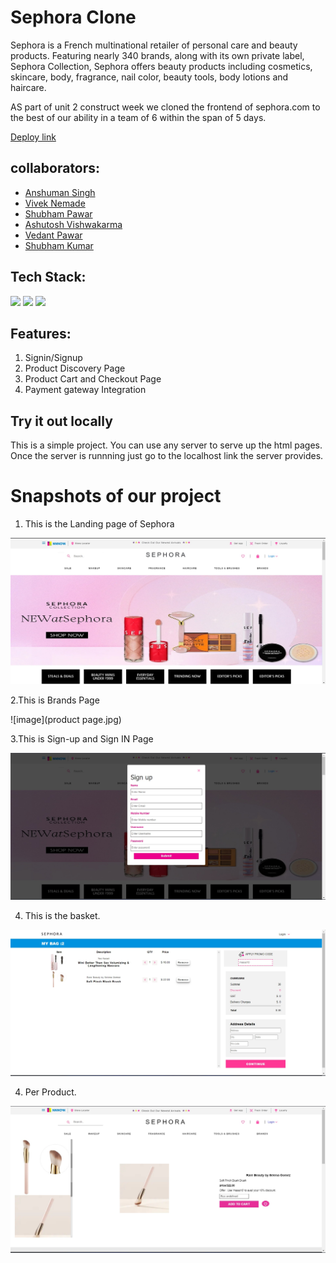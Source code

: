 # Sephora Clone

Sephora is a French multinational retailer of personal care and beauty products. Featuring nearly 340 brands, along with its own private label, Sephora Collection, Sephora offers beauty products including cosmetics, skincare, body, fragrance, nail color, beauty tools, body lotions and haircare. 

AS part of unit 2 construct week we cloned the frontend of sephora.com to the best of our ability in a team of 6 within the span of 5 days.

[Deploy link](https://tourmaline-taiyaki-83e0f5.netlify.app/index.html)

## collaborators:
- [Anshuman Singh](https://github.com/asr0212)
- [Vivek Nemade](https://github.com/VivekN11)
- [Shubham Pawar](https://github.com/shubhampawar0901)
- [Ashutosh Vishwakarma](https://github.com/ashutoshvish07)
- [Vedant Pawar](https://github.com/vedantpawar18)
- [Shubham Kumar](https://github.com/alluShubham)


## Tech Stack:

<p>
   <img src="https://img.icons8.com/color/64/000000/javascript.png"/>
   <img src="https://img.icons8.com/color/64/000000/html-5.png"/>
   <img src="https://img.icons8.com/color/64/000000/css3.png" />
   <img src=""/>
</p>

## Features:
1. Signin/Signup
2. Product Discovery Page
3. Product Cart and Checkout Page
4. Payment gateway Integration 

## Try it out locally
This is a simple project. You can use any server to serve up the html pages. Once the server is runnning just go to the localhost link the server provides.

<h1>Snapshots of our project</h1>

1. This is the Landing page of Sephora

![image](homepage.jpg)

2.This is Brands Page

![image](product page.jpg)

3.This is Sign-up and Sign IN Page

![image](signup.jpg)

4. This is the basket.

![image](basket.jpg)

4. Per Product.

![image](single.jpg)
